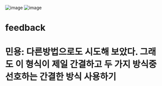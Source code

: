 ![image](https://user-images.githubusercontent.com/104501394/235285242-41504b24-71a0-442b-9a5e-e6ca21b3de39.png)
![image](https://user-images.githubusercontent.com/104501394/235483455-4ba1dd99-12d6-40c6-b331-c26aa829cec9.png)

# feedback 
# 민용: 다른방법으로도 시도해 보았다. 그래도 이 형식이 제일 간결하고 두 가지 방식중 선호하는 간결한 방식 사용하기
